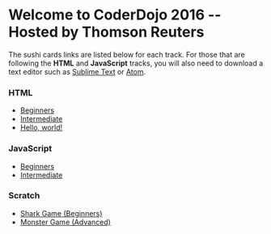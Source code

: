 # Welcome to CoderDojo 2016 -- Hosted by Thomson Reuters

The sushi cards links are listed below for each track.  For those that are following the **HTML** and **JavaScript** tracks, you will also need to download a text editor such as [Sublime Text](https://www.sublimetext.com/) or [Atom](https://atom.io/).

### HTML
- [Beginners](http://kata.coderdojo.com/wiki/My_First_Website)
- [Intermediate](http://kata.coderdojo.com/wiki/Intermediate_HTML_CSS_Sushi)
- <a href="http://example.com/" target="_blank">Hello, world!</a>

### JavaScript
- [Beginners](http://kata.coderdojo.com/wiki/Beginner_Javascript_Sushi)
- [Intermediate](http://kata.coderdojo.com/wiki/Intermediate_Javascript_Sushi)

### Scratch
- [Shark Game (Beginners)](http://kata.coderdojo.com/images/e/ea/WCD_01_Shark_Game_Level_v1.pdf)
- [Monster Game (Advanced)](http://kata.coderdojo.com/images/5/50/WCD_03_Monster_Multiplication.pdf)
